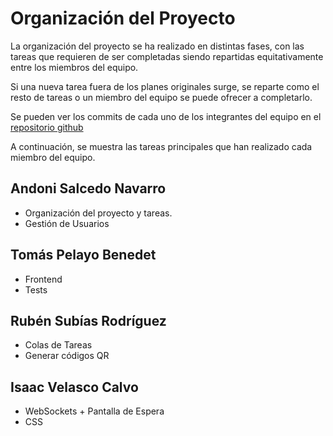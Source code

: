 # Organización del Proyecto

La organización del proyecto se ha realizado en distintas fases, con las tareas que requieren de ser completadas siendo repartidas equitativamente entre los miembros del equipo.

Si una nueva tarea fuera de los planes originales surge, se reparte como el resto de tareas o un miembro del equipo se puede ofrecer a completarlo.

Se pueden ver los commits de cada uno de los integrantes del equipo en el [repositorio github](https://github.com/AndoniSalcedo/urlshortener)

A continuación, se muestra las tareas principales que han realizado cada miembro del equipo.

## Andoni Salcedo Navarro

- Organización del proyecto y tareas.
- Gestión de Usuarios

## Tomás Pelayo Benedet

- Frontend
- Tests

## Rubén Subías Rodríguez

- Colas de Tareas
- Generar códigos QR

## Isaac Velasco Calvo

- WebSockets + Pantalla de Espera
- CSS
